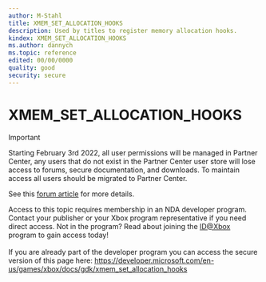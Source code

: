 ```yaml
---
author: M-Stahl
title: XMEM_SET_ALLOCATION_HOOKS
description: Used by titles to register memory allocation hooks.
kindex: XMEM_SET_ALLOCATION_HOOKS
ms.author: dannych
ms.topic: reference
edited: 00/00/0000
quality: good
security: secure
---
```


# XMEM_SET_ALLOCATION_HOOKS
> [!IMPORTANT]
> Starting February 3rd 2022, all user permissions will be managed in Partner Center, any users that do not exist in the Partner Center user store will lose access to forums, secure documentation, and downloads. To maintain access all users should be migrated to Partner Center. <p></p>See this <a href="https://forums.xboxlive.com/articles/132187/breaking-change-user-access-for-forums-secure-docu.html">forum article</a> for more details.  

 Access to this topic requires membership in an NDA developer program. Contact your publisher or your Xbox program representative if you need direct access. Not in the program? Read about joining the <a href="https://www.xbox.com/Developers/id">ID@Xbox</a> program to gain access today!  <br/><br/>If you are already part of the developer program you can access the secure version of this page here: <a target="_blank" href="https://developer.microsoft.com/en-us/games/xbox/docs/gdk/xmem_set_allocation_hooks">https://developer.microsoft.com/en-us/games/xbox/docs/gdk/xmem_set_allocation_hooks</a>